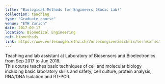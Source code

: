 ```yaml
---
title: "Biological Methods for Engineers (Basic Lab)"
collection: teaching
type: "Graduate course"
venue: "ETH Zurich"
date: 2017-09-17
location: Biomedical Engineering
ref: biomethods
link: https://www.vorlesungen.ethz.ch/Vorlesungsverzeichnis/lerneinheit.view?semkez=2017W&ansicht=KATALOGDATEN&lerneinheitId=117264&lang=en
---
```


Teaching and lab assistant at Laboratory of Biosensors and Bioelectronics from Sep 2017 to Jun 2018.\
This course teaches basic techniques of cell and molecular biology including basic laboratory skills and safety, cell culture, protein analysis, RNA/DNA Isolation and RT-PCR.
